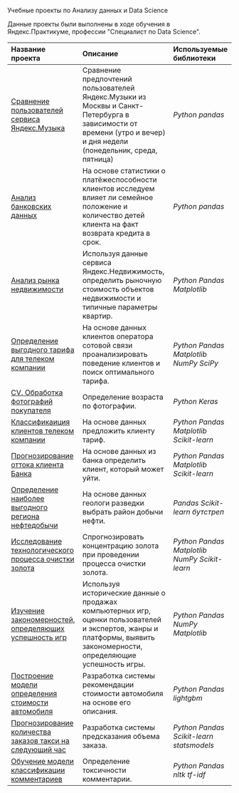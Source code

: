Учебные проекты по Анализу данных и Data Science

Данные проекты были выполнены в ходе обучения в Яндекс.Практикуме, профессии "Специалист по Data Science".

| Название проекта | Описание | Используемые библиотеки | 
| :---------------------- | :---------------------- | :---------------------- |
| [Сравнение пользователей сервиса Яндекс.Музыка](01_music_service) | Сравнение предпочтений пользователей Яндекс.Музыки из Москвы и Санкт-Петербурга в зависимости от времени (утро и вечер) и дня недели (понедельник, среда, пятница)| *Python pandas* |
| [Анализ банковских данных](02_bank_borrowers) |На основе статистики о платёжеспособности клиентов исследуем влияет ли семейное положение и количество детей клиента на факт возврата кредита в срок. |*Python pandas* | 
| [Анализ рынка недвижимости](03_real_estate_market) | Используя данные сервиса Яндекс.Недвижимость, определить рыночную стоимость объектов недвижимости и типичные параметры квартир. | *Python Pandas Matplotlib* | 
| [Определение выгодного тарифа для телеком компании](04_tariff_telecom) | На основе данных клиентов оператора сотовой связи проанализировать поведение клиентов и поиск оптимального тарифа. | *Python Pandas Matplotlib NumPy SciPy* | 
| [CV. Обработка фотографий покупателя](05_age_determination) | Определение возраста по фотографии. | *Python Keras* | 
| [Классификаиция клиентов телеком компании](06_telecom_clients) | На основе данных предложить клиенту тариф. | *Python Pandas Matplotlib Scikit-learn* | 
| [Прогнозирование оттока клиента Банка](07_churn_customer_bank) | На основе данных из банка определить клиент, который может уйти. | *Python Pandas Matplotlib Scikit-learn* | 
| [Определение наиболее выгодного региона нефтедобычи](08_region_oil_production) | На основе данных геологи разведки выбрать район добычи нефти. | *Pandas Scikit-learn бутстреп* | 
| [Исследование технологического процесса очистки золота](09_gold_refining) | Спрогнозировать концентрацию золота при проведении процесса очистки золота. | *Python Pandas Matplotlib NumPy Scikit-learn* | 
| [Изучение закономерностей, определяющих успешность игр](10_game_success) | Используя исторические данные о продажах компьютерных игр, оценки пользователей и экспертов, жанры и платформы, выявить закономерности, определяющие успешность игры. | *Python Pandas NumPy Matplotlib* | 
| [Построение модели определения стоимости автомобиля](11_car_cost) | Разработка системы рекомендации стоимости автомобиля на основе его описания. | *Python Pandas lightgbm* | 
| [Прогнозирование количества заказов такси на следующий час](12_taxi_order_forecasting) | Разработка системы предсказания объема заказа. | *Python Pandas Scikit-learn statsmodels* | 
| [Обучение модели классификации комментариев](13_toxic_comments) | Определение токсичности комментарии. | *Python Pandas nltk tf-idf* | 
